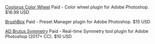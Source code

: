 
[Coolorus Color Wheel](https://coolorus.com/)
Paid - Color wheel plugin for Adobe Photoshop. $16.99 USD

[BrushBox](https://derrickbarth.gumroad.com/l/brushbox)
Paid - Preset Manager plugin for Adobe Photoshop. $15 USD

[AD Brutus Symmetry](http://alexdukal.com/store/downloads/ad-brutus-symmetry/?nocache=true)
Paid - Real-time Symmetry tool plugin for Adobe Photoshop (2017+ CC). $10 USD
